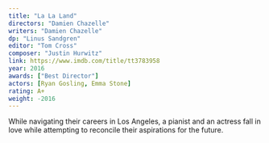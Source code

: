 ```yaml
---
title: "La La Land"
directors: "Damien Chazelle"
writers: "Damien Chazelle"
dp: "Linus Sandgren"
editor: "Tom Cross"
composer: "Justin Hurwitz"
link: https://www.imdb.com/title/tt3783958
year: 2016
awards: ["Best Director"]
actors: [Ryan Gosling, Emma Stone]
rating: A+
weight: -2016
---
```

While navigating their careers in Los Angeles, a pianist and an actress fall in love while attempting to reconcile their aspirations for the future.